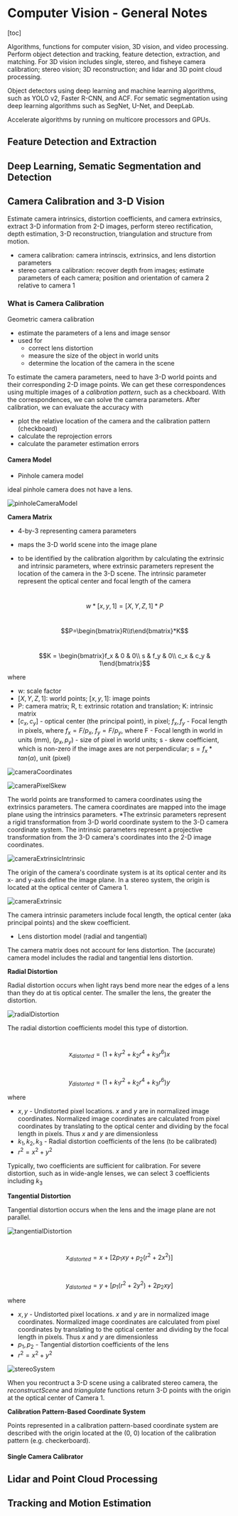 # Computer Vision - General Notes

[toc]

Algorithms, functions for computer vision, 3D vision, and video processing. Perform object detection and tracking, feature detection, extraction, and matching. For 3D vision includes single, stereo, and fisheye camera calibration; stereo vision; 3D reconstruction; and lidar and 3D point cloud processing.

Object detectors using deep learning and machine learning algorithms, such as YOLO v2, Faster R-CNN, and ACF. For sematic segmentation using deep learning algorithms such as SegNet, U-Net, and DeepLab.

Accelerate algorithms by running on multicore processors and GPUs.

## Feature Detection and Extraction

## Deep Learning, Sematic Segmentation and Detection

## Camera Calibration and 3-D Vision

Estimate camera intrinsics, distortion coefficients, and camera extrinsics, extract 3-D information from 2-D images, perform stereo rectification, depth estimation, 3-D reconstruction, triangulation and structure from motion.

- camera calibration: camera intrinscis, extrinsics, and lens distortion parameters
- stereo camera calibration: recover depth from images; estimate parameters of each camera; position and orientation of camera 2 relative to camera 1

### What is Camera Calibration

Geometric camera calibration

- estimate the parameters of a lens and image sensor
- used for 
  - correct lens distortion
  - measure the size of the object in world units
  - determine the location of the camera in the scene

To estimate the camera parameters, need to have 3-D world points and their corresponding 2-D image points. We can get these correspondences using multiple images of a *calibration pattern*, such as  a checkboard. With the correspondences, we can solve the camera parameters. After calibration, we can evaluate the accuracy with

- plot the relative location of the camera and the calibration pattern (checkboard)
- calculate the reprojection errors
- calculate the parameter estimation errors

#### Camera Model

- Pinhole camera model

ideal pinhole camera does not have a lens. 

![pinholeCameraModel](../Media/pinholeCameraModel.png)

**Camera Matrix**

- 4-by-3 representing camera parameters

- maps the 3-D world scene into the image plane

- to be identified by the calibration algorithm​ by calculating the extrinsic and intrinsic parameters, where extrinsic parameters represent the location of the camera in the 3-D scene. The intrinsic parameter represent the optical center and focal length of the camera

  ​														$$w*[x, y, 1] = [X, Y, Z, 1]*P$$

  ​																	$$P=\begin{bmatrix}R\\t\end{bmatrix}*K$$

  ​															  $$K = \begin{bmatrix}f_x & 0 & 0\\ s & f_y & 0\\ c_x & c_y & 1\end{bmatrix}$$

where

- w: scale factor
- $[X, Y, Z, 1]$: world points; $[x, y, 1]$: image points
- P: camera matrix; R, t: extrinsic rotation and translation; K: intrinsic matrix
- $[c_x,  c_y]$ - optical center (the principal point), in pixel; $f_x, f_y$ - Focal length in pixels, where $f_x = F/p_x$, $f_y = F/p_y$, where F - Focal length in world in units (mm), $(p_x, p_y)$ - size of pixel in world units; s - skew coefficient, which is non-zero if the image axes are not perpendicular; $s = f_x*tan(\alpha)$, unit (pixel)

![cameraCoordinates](../Media/cameraCoordinates.png)

![cameraPixelSkew](../Media/cameraPixelSkew.png)

The world points are transformed to camera coordinates using the extrinsics parameters. The camera coordinates are mapped into the image plane using the intrinsics parameters. *The extrinsic parameters represent a rigid transformation from 3-D world coordinate system to the 3-D camera coordinate system. The intrinsic parameters represent a projective transformation from the 3-D camera's coordinates into the 2-D image coordinates.

![cameraExtrinsicIntrinsic](../Media/cameraExtrinsicIntrinsic.png)

The origin of the camera's coordinate system is at its optical center and its x- and y-axis define the image plane. In a stereo system, the origin is located at the optical center of Camera 1.

![cameraExtrinsic](../Media/cameraExtrinsic.png)

The camera intrinsic parameters include focal length, the optical center (aka principal points) and the skew coefficient.

- Lens distortion model (radial and tangential)

The camera matrix does not account for lens distortion. The (accurate) camera model includes the radial and tangential lens distortion.

**Radial Distortion**

Radial distortion occurs when light rays bend more near the edges of a lens than they do at tis optical center. The smaller the lens, the greater the distortion.

![radialDistortion](../Media/radialDistortion.png)

The radial distortion coefficients model this type of distortion.

​														$$x_{distorted} = (1+k_1r^2+k_2r^4+k_3r^6)x$$

​														$$y_{distorted} = (1+k_1r^2+k_2r^4+k_3r^6)y$$

where

- $x, y$ - Undistorted pixel locations. $x$ and $y$ are in normalized image coordinates. Normalized image coordinates are calculated from pixel coordinates by translating to the optical center and dividing by the focal length in pixels. Thus $x$ and $y$ are dimensionless
- $k_1, k_2, k_3$ - Radial distortion coefficients of the lens (to be calibrated)
- $r^2=x^2+y^2$

Typically, two coefficients are sufficient for calibration. For severe distortion, such as in wide-angle lenses, we can select 3 coefficients including $k_3$

**Tangential Distortion**

Tangential distortion occurs when the lens and the image plane are not parallel.

![tangentialDistortion](../Media/tangentialDistortion.png)

​															$$x_{distorted} = x + [2p_1xy+p_2(r^2+2x^2)]$$

​															$$y_{distorted} = y + [p_1(r^2+2y^2)+2p_2xy]$$

where

- $x, y$ - Undistorted pixel locations. $x$ and $y$ are in normalized image coordinates. Normalized image coordinates are calculated from pixel coordinates by translating to the optical center and dividing by the focal length in pixels. Thus $x$ and $y$ are dimensionless
- $p_1, p_2$ - Tangential distortion coefficients of the lens
- $r^2=x^2+y^2$

![stereoSystem](../Media/stereoSystem.png)

When you recontruct a 3-D scene using a calibrated stereo camera, the *reconstructScene* and *triangulate* functions return 3-D points with the origin at the optical center of Camera 1.

**Calibration Pattern-Based Coordinate System**

Points represented in a calibration pattern-based coordinate system are described with the origin located at the (0, 0) location of the calibration pattern (e.g. checkerboard).

#### Single Camera Calibrator





## Lidar and Point Cloud Processing

## Tracking and Motion Estimation

